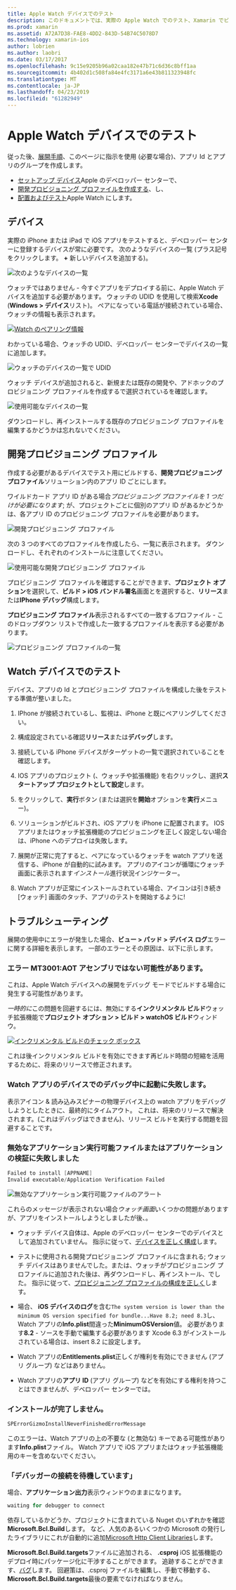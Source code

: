 ```yaml
---
title: Apple Watch デバイスでのテスト
description: このドキュメントでは、実際の Apple Watch でのテスト、Xamarin でビルドされた watchOS アプリをデプロイする方法について説明します。 プロビジョニング プロファイルをテストするには、デバイスについて説明し、トラブルシューティングのヒントを提供します。
ms.prod: xamarin
ms.assetid: A72A7D38-FAE8-4DD2-843D-54B74C5078D7
ms.technology: xamarin-ios
author: lobrien
ms.author: laobri
ms.date: 03/17/2017
ms.openlocfilehash: 9c15e9205b96a02caa182e47b71c6d36c8bff1aa
ms.sourcegitcommit: 4b402d1c508fa84e4fc3171a6e43b811323948fc
ms.translationtype: MT
ms.contentlocale: ja-JP
ms.lasthandoff: 04/23/2019
ms.locfileid: "61282949"
---
```

# <a name="testing-on-apple-watch-devices"></a>Apple Watch デバイスでのテスト

従った後、[展開手順](~/ios/watchos/deploy-test/index.md)、このページに指示を使用 (必要な場合)、アプリ Id とアプリのグループを作成します。

- [セットアップ デバイス](#devices)Apple のデベロッパー センターで、
- [開発プロビジョニング プロファイルを作成する](#profiles)、し、
- [配置およびテスト](#testing)Apple Watch にします。

<a name="devices" />

## <a name="devices"></a>デバイス

実際の iPhone または iPad で iOS アプリをテストすると、デベロッパー センターに登録するデバイスが常に必要です。 次のようなデバイスの一覧 (プラス記号をクリックします。 **+** 新しいデバイスを追加する)。

![](device-images/devices-sml.png "次のようなデバイスの一覧")

ウォッチではありません - 今すぐアプリをデプロイする前に、Apple Watch デバイスを追加する必要があります。 ウォッチの UDID を使用して検索**Xcode** (**Windows > デバイス**リスト)。 ペアになっている電話が接続されている場合、ウォッチの情報も表示されます。

[![](device-images/xcode-devices-sml.png "Watch のペアリング情報")](device-images/xcode-devices.png#lightbox)

わかっている場合、ウォッチの UDID、デベロッパー センターでデバイスの一覧に追加します。

![](device-images/devices-watch-sml.png "ウォッチのデバイスの一覧で UDID")

ウォッチ デバイスが追加されると、新規または既存の開発や、アドホックのプロビジョニング プロファイルを作成するで選択されているを確認します。

![](device-images/devices-provisioning.png "使用可能なデバイスの一覧")

ダウンロードし、再インストールする既存のプロビジョニング プロファイルを編集するかどうかは忘れないでください。

<a name="profiles" />

## <a name="development-provisioning-profiles"></a>開発プロビジョニング プロファイル

作成する必要があるデバイスでテスト用にビルドする、**開発プロビジョニング プロファイル**ソリューション内のアプリ ID ごとにします。

ワイルドカード アプリ ID がある場合*プロビジョニング プロファイルを 1 つだけが必要になります*; が、プロジェクトごとに個別のアプリ ID があるかどうかは、各アプリ ID のプロビジョニング プロファイルを必要があります。

![](device-images/provisioningprofile-development.png "開発プロビジョニング プロファイル")

次の 3 つのすべてのプロファイルを作成したら、一覧に表示されます。 ダウンロードし、それぞれのインストールに注意してください。

![](device-images/provisioningprofiles.png "使用可能な開発プロビジョニング プロファイル")

プロビジョニング プロファイルを確認することができます、**プロジェクト オプション**を選択して、**ビルド > iOS バンドル署名**画面とを選択すると、**リリース**または**IPhone デバッグ**構成します。

**プロビジョニング プロファイル**表示されるすべての一致するプロファイル - このドロップダウン リストで作成した一致するプロファイルを表示する必要があります。

![](device-images/options-selectprofile.png "プロビジョニング プロファイルの一覧")


<a name="testing" />

## <a name="testing-on-a-watch-device"></a>Watch デバイスでのテスト

デバイス、アプリの Id とプロビジョニング プロファイルを構成した後をテストする準備が整いました。

1. IPhone が接続されているし、監視は、iPhone と既にペアリングしてください。

2. 構成設定されている確認**リリース**または**デバッグ**します。

3. 接続している iPhone デバイスがターゲットの一覧で選択されていることを確認します。

4. IOS アプリのプロジェクト (、ウォッチや拡張機能) を右クリックし、選択**スタートアップ プロジェクトとして設定**します。

5. をクリックして、**実行**ボタン (または選択を**開始**オプションを**実行**メニュー)。

6. ソリューションがビルドされ、iOS アプリを iPhone に配置されます。
  IOS アプリまたはウォッチ拡張機能のプロビジョニングを正しく設定しない場合は、iPhone へのデプロイは失敗します。

7. 展開が正常に完了すると、ペアになっているウォッチを watch アプリを送信する、iPhone が自動的に試みます。 アプリのアイコンが循環にウォッチ画面に表示されます*インストール*進行状況インジケーター。

8. Watch アプリが正常にインストールされている場合、アイコンは引き続き [ウォッチ] 画面のタッチ、アプリのテストを開始するように!


## <a name="troubleshooting"></a>トラブルシューティング

展開の使用中にエラーが発生した場合、**ビュー > パッド > デバイス ログ**エラーに関する詳細を表示します。 一部のエラーとその原因は、以下に示します。

### <a name="error-mt3001-could-not-aot-the-assembly"></a>エラー MT3001:AOT アセンブリではない可能性があります。

これは、Apple Watch デバイスへの展開をデバッグ モードでビルドする場合に発生する可能性があります。

*一時的に*この問題を回避するには、無効にする**インクリメンタル ビルド**ウォッチ拡張機能で**プロジェクト オプション > ビルド > watchOS ビルド**ウィンドウ。

[![](device-images/disable-incremental-sml.png "インクリメンタル ビルドのチェック ボックス")](device-images/disable-incremental.png#lightbox)

これは後インクリメンタル ビルドを有効にできます再ビルド時間の短縮を活用するために、将来のリリースで修正されます。


### <a name="watch-app-fails-to-start-while-debugging-on-device"></a>Watch アプリのデバイスでのデバッグ中に起動に失敗します。

表示アイコン & 読み込みスピナーの物理デバイス上の watch アプリをデバッグしようとしたときに、最終的にタイムアウト。 これは、将来のリリースで解決されます。(これはデバッグはできません)、リリース ビルドを実行する問題を回避することです。


### <a name="invalid-application-executable-or-application-verification-failed"></a>無効なアプリケーション実行可能ファイルまたはアプリケーションの検証に失敗しました

```csharp
Failed to install [APPNAME]
Invalid executable/Application Verification Failed
```

![](device-images/invalid-application-executable.png "無効なアプリケーション実行可能ファイルのアラート")

これらのメッセージが表示されない場合*ウォッチ画面*いくつかの問題がありますが、アプリをインストールしようとしましたが後、。

- ウォッチ デバイス自体は、Apple のデベロッパー センターでのデバイスとして追加されていません。 指示に従って、[デバイスを正しく構成](#devices)します。

- テストに使用される開発プロビジョニング プロファイルに含まれる; ウォッチ デバイスはありませんでした。または、ウォッチがプロビジョニング プロファイルに追加された後は、再ダウンロードし、再インストール、でした。 指示に従って、[プロビジョニング プロファイルの構成を正しく](#profiles)します。

- 場合、 **iOS デバイスのログ**を含む`The system version is lower than the minimum OS version specified for bundle...Have 8.2; need 8.3`し、Watch アプリの**Info.plist**間違った**MinimumOSVersion**値。
  必要があります**8.2** - ソースを手動で編集する必要があります Xcode 6.3 がインストールされている場合は、insert 8.2 に設定します。

- Watch アプリの**Entitlements.plist**正しくが権利を有効にできません (アプリ グループ) などはありません。

- Watch アプリの**アプリ ID** (アプリ グループ) などを有効にする権利を持つことはできませんが、デベロッパー センターでは。



### <a name="install-never-finished"></a>インストールが完了しません。

```csharp
SPErrorGizmoInstallNeverFinishedErrorMessage
```

このエラーは、Watch アプリの上の不要な (と無効な) キーである可能性があります**Info.plist**ファイル。 Watch アプリで iOS アプリまたはウォッチ拡張機能用のキーを含めないでください。

<!--eg. NSLocationAlwaysUsageDescription -->


### <a name="waiting-for-debugger-to-connect"></a>「デバッガーの接続を待機しています」

場合、**アプリケーション出力**表示ウィンドウのままになります。

```csharp
waiting for debugger to connect
```

依存しているかどうか、プロジェクトに含まれている Nuget のいずれかを確認**Microsoft.Bcl.Build**します。 など、人気のあるいくつかの Microsoft の発行したライブラリにこれが自動的に追加[Microsoft Http Client Libraries](https://www.nuget.org/packages/Microsoft.Net.Http/)します。

**Microsoft.Bcl.Build.targets**ファイルに追加される、 **.csproj** iOS 拡張機能のデプロイ時にパッケージ化に干渉することができます。 追跡することができます、[バグ](https://bugzilla.xamarin.com/show_bug.cgi?id=29912)します。
回避策は、.csproj ファイルを編集し、手動で移動する、 **Microsoft.Bcl.Build.targets**最後の要素でなければなりません。

